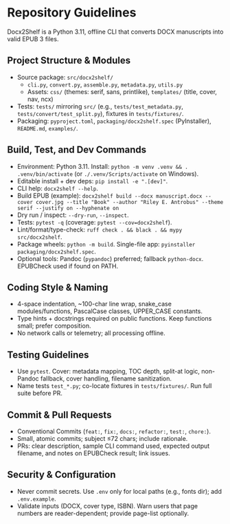 # Repository Guidelines

Docx2Shelf is a Python 3.11, offline CLI that converts DOCX manuscripts into valid EPUB 3 files.

## Project Structure & Modules
- Source package: `src/docx2shelf/`
  - `cli.py`, `convert.py`, `assemble.py`, `metadata.py`, `utils.py`
  - Assets: `css/` (themes: serif, sans, printlike), `templates/` (title, cover, nav, ncx)
- Tests: `tests/` mirroring `src/` (e.g., `tests/test_metadata.py`, `tests/convert/test_split.py`), fixtures in `tests/fixtures/`.
- Packaging: `pyproject.toml`, `packaging/docx2shelf.spec` (PyInstaller), `README.md`, `examples/`.

## Build, Test, and Dev Commands
- Environment: Python 3.11. Install: `python -m venv .venv && . .venv/bin/activate` (or `./.venv/Scripts/activate` on Windows).
- Editable install + dev deps: `pip install -e ".[dev]"`.
- CLI help: `docx2shelf --help`.
- Build EPUB (example):
  `docx2shelf build --docx manuscript.docx --cover cover.jpg --title "Book" --author "Riley E. Antrobus" --theme serif --justify on --hyphenate on`
- Dry run / inspect: `--dry-run`, `--inspect`.
- Tests: `pytest -q` (coverage: `pytest --cov=docx2shelf`).
- Lint/format/type-check: `ruff check . && black . && mypy src/docx2shelf`.
- Package wheels: `python -m build`. Single-file app: `pyinstaller packaging/docx2shelf.spec`.
- Optional tools: Pandoc (`pypandoc`) preferred; fallback `python-docx`. EPUBCheck used if found on PATH.

## Coding Style & Naming
- 4-space indentation, ~100-char line wrap, snake_case modules/functions, PascalCase classes, UPPER_CASE constants.
- Type hints + docstrings required on public functions. Keep functions small; prefer composition.
- No network calls or telemetry; all processing offline.

## Testing Guidelines
- Use `pytest`. Cover: metadata mapping, TOC depth, split-at logic, non-Pandoc fallback, cover handling, filename sanitization.
- Name tests `test_*.py`; co-locate fixtures in `tests/fixtures/`. Run full suite before PR.

## Commit & Pull Requests
- Conventional Commits (`feat:`, `fix:`, `docs:`, `refactor:`, `test:`, `chore:`).
- Small, atomic commits; subject ≤72 chars; include rationale.
- PRs: clear description, sample CLI command used, expected output filename, and notes on EPUBCheck result; link issues.

## Security & Configuration
- Never commit secrets. Use `.env` only for local paths (e.g., fonts dir); add `.env.example`.
- Validate inputs (DOCX, cover type, ISBN). Warn users that page numbers are reader-dependent; provide page-list optionally.
